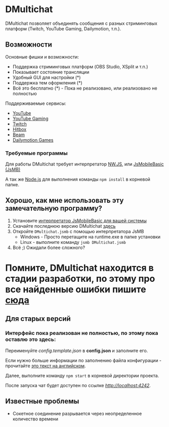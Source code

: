 # DMultichat

DMultichat позволяет объединять сообщения с разных стриминговых платформ (Twitch, YouTube Gaming, Dailymotion, т.п.).


## Возможности

Основные фишки и возможности:

 * Поддержка стриминговых платформ (OBS Studio, XSplit и т.п.)
 * Показывает состояние трансляции
 * Удобный GUI для настройки (*)
 * Поддержка тем оформления (*)
 * Всё это бесплатно
(*) - Пока не реализовано, или реализовано не полностью

Поддерживаемые сервисы:

* [YouTube](https://youtube.com/)
* [YouTube Gaming](https://gaming.youtube.com/)
* [Twitch](https://www.twitch.tv/)
* [Hitbox](https://www.hitbox.tv/)
* [Beam](https://www.beam.pro/)
* [Dailymotion Games](http://games.dailymotion.com/)

### Требуемые программы

Для работы DMultichat требует интерпретатор [NW.JS](https://nwjs.io/), или [JsMobileBasic (JsMB)](https://github.com/PROPHESSOR/jsmb_interpreter_releases/releases)

А так же [Node.js](https://nodejs.org/en/download/) для выполнения команды `npm install` в корневой папке.

## Хорошо, как мне использовать эту замечательную программу?
1. Установите [интерпретатор JsMobileBasic для вашей системы](https://github.com/PROPHESSOR/jsmb_interpreter_releases/releases)
2. Скачайте последнюю версию DMultichat [здесь](https://github.com/PROPHESSOR/DMultichat/releases)
3. Откройте `DMultichat.jsmb` с помощью интерпретатора JsMB
	* Windows - Просто перетащите на runtime.exe в папке установки
	* Linux - выполните команду `jsmb DMultichat.jsmb`
4. Всё ;) Ожидали более сложного?

# Помните, DMultichat находится в стадии разработки, по этому про все найденные ошибки пишите [сюда](https://github.com/PROPHESSOR/DMultichat/issues)

## Для старых версий

### Интерфейс пока реализован не полностью, по этому пока оставлю это здесь:

Переименуйте *config.template.json* в **config.json** и заполните его.

Если нужно больше информации по заполнению файла конфигурации - прочитайте [это текст на английском](https://github.com/PROPHESSOR/DMultichat/wiki/Configuration-file).

Далее, выполните команду `npm start` в корневой директории проекта.

После запуска чат будет доступен по ссылке [*http://localhost:4242*](http://localhost:4242).

## Известные проблемы

* Сокетное соединение разрывается через неопределенное количество времени
